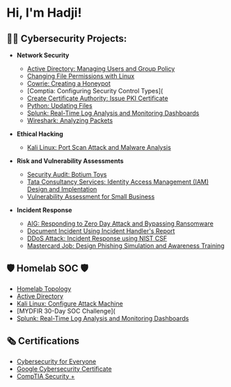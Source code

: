 <h1>Hi, I'm Hadji! 

<h2>👨‍💻 Cybersecurity Projects:</h2>

- <b>Network Security </b>
  - [Active Directory: Managing Users and Group Policy](https://github.com/yonocruzhj/Create-Active-Directory.git)
  - [Changing File Permissions with Linux](https://github.com/yonocruzhj/Changing-File-Permissions.git)
  - [Cowrie: Creating a Honeypot](https://github.com/yonocruzhj/honeypot.git)
  - [Comptia: Configuring Security Control Types](
  - [Create Certificate Authority: Issue PKI Certificate](https://github.com/yonocruzhj/Certificate-Authority-Issue-PKI-Certificate.git)
  - [Python: Updating Files](https://github.com/yonocruzhj/Python.git)
  - [Splunk: Real-Time Log Analysis and Monitoring Dashboards](https://github.com/yonocruzhj/Splunk-dashboard.git)
  - [Wireshark: Analyzing Packets](https://github.com/yonocruzhj/Wireshark.git)
 
- <b>Ethical Hacking </b>
  - [Kali Linux: Port Scan Attack and Malware Analysis](https://github.com/yonocruzhj/Kali-Linux-Testing-Malware.git) 
  
- <b>Risk and Vulnerability Assessments</b>
  - [Security Audit: Botium Toys](https://github.com/yonocruzhj/Botium-Toys-Security-Audit)
  -  [Tata Consultancy Services: Identity Access Management (IAM) Design and Implentation](https://github.com/yonocruzhj/TCS-Tasks.git)
  - [Vulnerability Assessment for Small Business](https://github.com/yonocruzhj/Vulnerability-Assessment-Report.git)
- <b> Incident Response </b>
  - [AIG: Responding to Zero Day Attack and Bypassing Ransomware](https://github.com/yonocruzhj/AIG---Tasks.git)
  - [Document Incident Using Incident Handler's Report](https://github.com/yonocruzhj/Document-Incident-Handler-Report.git)
  - [DDoS Attack: Incident Response using NIST CSF](https://github.com/yonocruzhj/NIST-CSF-Incident-Response.git)
  - [Mastercard Job: Design Phishing Simulation and Awareness Training](https://github.com/yonocruzhj/Design-Phishing-Simulation.git)
 
<h2> 🛡️ Homelab SOC 🛡️</h2>


-  [Homelab Topology](https://github.com/yonocruzhj/Topology.git)
-  [Active Directory](https://github.com/yonocruzhj/Create-Active-Directory.git)
-  [Kali Linux: Configure Attack Machine](https://github.com/yonocruzhj/kali-configuration.git)
-  [MYDFIR 30-Day SOC Challenge](
-  [Splunk: Real-Time Log Analysis and Monitoring Dashboards](https://github.com/yonocruzhj/Splunk-dashboard.git)
  
<h2>🗞️ Certifications</h2>

- [Cybersecurity for Everyone](https://www.coursera.org/account/accomplishments/verify/GAHGAS6XBB7T?utm_source=link&utm_medium=certificate&utm_content=cert_image&utm_campaign=sharing_cta&utm_product=course)
- [Google Cybersecurity Certificate](https://www.credly.com/badges/fde7e2cd-2f7f-4d6a-9d93-ae4000e06292/linked_in_profile) 
- [CompTIA Security +](https://www.credly.com/badges/5e06b3dc-27d9-46fc-a9b8-dd2d4d5fb279/linked_in_profile) 


